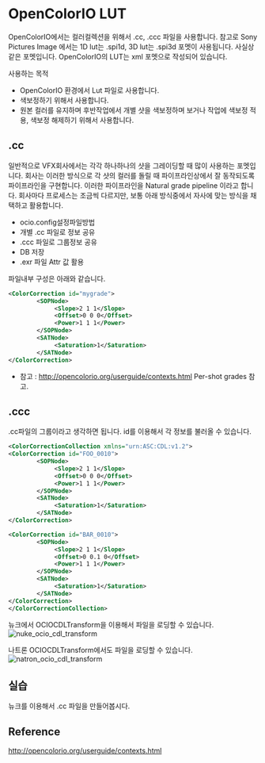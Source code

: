 # OpenColorIO LUT

OpenColorIO에서는 컬러컬렉션을 위해서 .cc, .ccc 파일을 사용합니다.
참고로 Sony Pictures Image 에서는 1D lut는 .spi1d, 3D lut는 .spi3d 포멧이 사용됩니다. 사실상 같은 포멧입니다.
OpenColorIO의 LUT는 xml 포멧으로 작성되어 있습니다.

사용하는 목적

- OpenColorIO 환경에서 Lut 파일로 사용합니다.
- 색보정하기 위해서 사용합니다.
- 원본 컬러를 유지하며 후반작업에서 개별 샷을 색보정하며 보거나 작업에 색보정 적용, 색보정 해제하기 위해서 사용합니다.

## .cc

일반적으로 VFX회사에서는 각각 하나하나의 샷을 그레이딩할 때 많이 사용하는 포멧입니다.
회사는 이러한 방식으로 각 샷의 컬러를 돌릴 때 파이프라인상에서 잘 동작되도록 파이프라인을 구현합니다. 이러한 파이프라인을 Natural grade pipeline 이라고 합니다.
회사마다 프로세스는 조금씩 다르지만, 보통 아래 방식중에서 자사에 맞는 방식을 채택하고 활용합니다.

- ocio.config설정파일방법
- 개별 .cc 파일로 정보 공유
- .ccc 파일로 그룹정보 공유
- DB 저장
- .exr 파일 Attr 값 활용

파일내부 구성은 아래와 같습니다.

```xml
<ColorCorrection id="mygrade">
        <SOPNode>
             <Slope>2 1 1</Slope>
             <Offset>0 0 0</Offset>
             <Power>1 1 1</Power>
        </SOPNode>
        <SATNode>
             <Saturation>1</Saturation>
        </SATNode>
</ColorCorrection>
```

- 참고 : http://opencolorio.org/userguide/contexts.html Per-shot grades 참고.

## .ccc

.cc파일의 그룹이라고 생각하면 됩니다. id를 이용해서 각 정보를 불러올 수 있습니다.

```xml
<ColorCorrectionCollection xmlns="urn:ASC:CDL:v1.2">
<ColorCorrection id="FOO_0010">
        <SOPNode>
             <Slope>2 1 1</Slope>
             <Offset>0 0 0</Offset>
             <Power>1 1 1</Power>
        </SOPNode>
        <SATNode>
             <Saturation>1</Saturation>
        </SATNode>
</ColorCorrection>

<ColorCorrection id="BAR_0010">
        <SOPNode>
             <Slope>2 1 1</Slope>
             <Offset>0 0.1 0</Offset>
             <Power>1 1 1</Power>
        </SOPNode>
        <SATNode>
             <Saturation>1</Saturation>
        </SATNode>
</ColorCorrection>
</ColorCorrectionCollection>
```

뉴크에서 OCIOCDLTransform을 이용해서 파일을 로딩할 수 있습니다.
![nuke_ocio_cdl_transform](../figures/nuke_ocio_cdl_transform.png)

나트론 OCIOCDLTransform에서도 파일을 로딩할 수 있습니다.
![natron_ocio_cdl_transform](../figures/natron_ocio_cdl_transform.png)

## 실습

뉴크를 이용해서 .cc 파일을 만들어봅시다.

## Reference

http://opencolorio.org/userguide/contexts.html